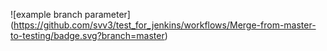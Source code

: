 ![example branch parameter]
(https://github.com/svv3/test_for_jenkins/workflows/Merge-from-master-to-testing/badge.svg?branch=master)
